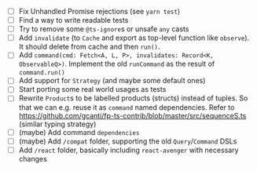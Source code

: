 - [ ] Fix Unhandled Promise rejections (see `yarn test`)
- [ ] Find a way to write readable tests
- [ ] Try to remove some `@ts-ignore`s or unsafe `any` casts
- [ ] Add `invalidate` (to `Cache` and export as top-level function like `observe`). It should delete from cache and then `run()`.
- [ ] Add `command(cmd: Fetch<A, L, P>, invalidates: Record<K, ObservableQ>)`. Implement the old `runCommand` as the result of `command.run()`
- [ ] Add support for `Strategy` (and maybe some default ones)
- [ ] Start porting some real world usages as tests
- [ ] Rewrite `Product`s to be labelled products (structs) instead of tuples. So that we can e.g. reuse it as `command` named dependencies. Refer to https://github.com/gcanti/fp-ts-contrib/blob/master/src/sequenceS.ts (similar typing strategy)
- [ ] (maybe) Add command `dependencies`
- [ ] (maybe) Add `/compat` folder, supporting the old `Query`/`Command` DSLs
- [ ] Add `/react` folder, basically including `react-avenger` with necessary changes
